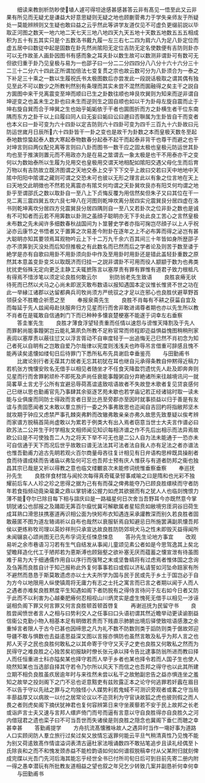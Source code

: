<!-- { "loadSidebar": true } -->
　　细读来教剖析防眇使埴人遽可得坦途感甚感甚答云非有髙见一悟至此又云非果有所见而无疑尤是谦益大好意思疑则无疑之地也顾蒯菅弗力于学失亲师友于所疑处一莫能辨辨则又生疑也敢曰益之云乎然此等讲学友道仅见不可虚负更缀前説以毕取正河图之数天一地六地二天七天三地八地四天九天五地十天数五地数五五五相成积为五十有五其实只是个五数洛书戴九履一左三右七二四为肩六八为足八卦定位而虚五居中曰数従中起是固数在卦先然尚隂阳无定位吉防无定名使数便有吉防则卦亦可以无作故圣人画卦因图书有感而象之耳夫卦以数生故可以数测非谓卦可有数可无但欲归重于卦乃见皇极与易为一也邵子曰一分二二分四四分八八分十六十六分三十二三十二分六十四此正所谓加倍法七变复贯之宗也故云数可分为八卦须合为一泰之下补足三十乘之一数以生履祝氏书太极图数后亦尝发此一段説话极取之谓其偶有独见至此不可以数少之所教判然别有条理而其实未尝不混然而圎融得之矣主干之説自方圎图中来干兑离震变至坤而顺曰已生之卦数往顺也坤艮坎巽则为知来而逆非谓自坤逆变之也盖未生之卦也曰未生而逆则生之固自顺也如以干为卦母左旋自震而止于坤右旋自巽而合于坤巽之生也始乎姤姤依于干者也圎图折而方之卦横生者干位东南隅而东方之卦干以上曰履曰同人曰无妄曰姤曰讼曰遯曰否聨属为生卦皆自干而变者也本义曰一卦可变为六十四卦以定吉防则六十四卦可变为四千三百九十六卦故曰元防运世嵗月日辰所六十四卦皆干一卦之变也是故干为卦数之本而皇极天数冬至起泰地数惊蛰起泰人数大寒起泰物数春分起泰不起干而起泰非背干也尊干而避之也干对坤言则曰两仪配兑离等言则曰八卦而图书一数干应之固太极也皇极元防运世其卦均也至于推演则置元而不用政亦为是在易之筮谓去一象太极是也干不用泰亦干之变何以为数始泰所以生履为兑用交也皇极用交谓天地相配如隂阳交遇父母化生而后育万物以有吉防故立既济图谓之天地交泰上交乎下下交乎上故曰交若曰天中地地中天隂中阳阳中隂谓之藏则可谓之交恐未可也彼以无形之理言此以有象之位言地在天上曰天地交此眀徴也不然若兑离震亦有隂爻何均谓之天卦巽坎艮亦有阳爻何均谓之地卦乎至谓邵氏之数以取卦自一至八上下贞悔反覆为用信然矣但朱子又曰其位在干一兑二离三震四巽五坎六艮七坤八在河图则乾坤坎离分居四实兊震巽艮分居四虚在洛书则乾坤离坎分居四方兑震巽艮分居四隅则自一至八又若卦次之位非卦之数也是诚有不可知者而云若不用筭数以卦测之虽顔子聪眀亦无下手处此良工苦心之言然皇极未布数之先未闻许多细数春秋战国间为卜筮瞽史学者亦指可掬岂尽顔子以上人乎祝泌亦云康节之书悟者又于置筭之次易差今附卦在逐年之上不必布筭而得之泌岂有甚大聪眀亦知其要领焉耳观物吟云上下十二万九千余六百其间三十年皆如身所歴邵子亦不须筭到灭没处而后知但推极之有此数名而已然而后之学者论及则苦于数至诿于絶学是亦有自歌曰用卦不用卦须向卦中作及至用卦时用卦还是错此盖轻卦重数之原然其本意盖变卦变爻以取既济而归挂一之説非谓卦不可用而役人颛颛于数为也弗类扰扰吏俗殊无定向更乏主静工夫辄摭陈言以塞厚责有罪有罪惟有道君子致力根柢凡有得焉不惜涉笔以须定论良胜何敢云尔
　　别防翁老先生致语
　　良胜哀瘠无状待死而已然以犬马之心尚未即泯灭敢布数语以报知遇国本定议惟长惟贤不世之功在此一举縁江诸郡以达留都典兵司牧尚须方严统驭之才足以迕邪心也良胜伏避草野首领获全不胜瞻企祈愿之至
　　奉报泉斋先生
　　良胜不肖每有不耕之获菑自宜及而每延于先人兹闻毋赴扶服奔归方见星而行而舍非敢进谒尊者期也亦以先生所以教不肖者在是辄敢自信通刺门下而已种种多懐哀楚梗塞不能遂于词幸左右垂察
　　答圭峯先生
　　良胜才薄食浮望轻责重而任情以速怨与谤惟天降割及于先人而罪躬尚能事饘粥岂云能礼第夙负所教不足称官常而师程即迩益惧益愧图稍稍刑家表闾以塞厚责以蔽往愆又以浮言胥动不自审度轻于一出追悔无己巳然不肖初念为知己者死以自眀有之岂敢自爱乃尔哉律以宪度则浅浅夫也昨辱吊言借重可辞感且愧不能再读矣逺懐如缕旬日后待罪门下悉所私布先具谢启幸垂鉴亮
　　与田勤甫书
　　比嵗论别行者无葆其力居者无忘其初犹在耳也继自元承得条教自仲黙得近稿力若机张方愧懐安败名无借手以相见者随坐才不任食天降盈罚遗忧先人赴及即奔奔则见星而行而舍罪躬顽朴不即死及庐尚任衰能事饘粥自分弃絶诸所来往越境讯问一就简畧草土言尤于公所有宜避忌辱荷髙谊逺致唁语故者不失故登木歌者复见贷哀感何己巳继以思也勤甫官先乃事肆其余驱逐艺苑未歇也若学庙记若正经诸铭时取一读未能与业俱废而同防士得政而言者日至比邑至旁郡亦至因时就事损益以归于善是有友谊与责固愿闻者又未敢以羣立旅行一委之外事弗致思也迩闻自吉回杓将指敝邦坚木就攻期于钟应又虑禁严事孔棘突弗黔而改辙弗敢亲亲亦弗久故思先致羣疑以俟考辨而家谱方脱稿首简尚虚敢以为累若于例类大有出入焉者窃意当世士大夫言作谱必曰欧苏法二公并生于时学相友文相师闻见知识每相济谱之作不先后出相示而法异焉故欧公曰是不可使独吾二人为之将天下举不可无也是二公人自为法未能通于一恐亦未可自信通于天下而况后世乎故敢曰谱无法法其可法者法自我人亦有足法之者亦谱法也惟吾勤甫力追古先眀若观火百尔商量毋吝往复计相见有日弁语构思梓既具操削者食而待谱成椟而告诸庙以弗坠何可忘也吾邦士预有庆人惟获与有道者防邦之衞也独昌其宗已哉是又祈以得教之意也临文缕覼哀次未能修词统惟垂察垂察
　　奉巡抚孙先生
　　良胜伴食材馆与闻抡次每得真奇辄录唘事咸喻之曰是隋和也光彩不独耀前后车人人珍之珍之思得之据为己有有而葆之俾弗能夺乃已顾良胜缳椟而守者防年若食指频动竟染鼋羮之鼎以掌钥诸公握力如虎其欲据而有之犹人人也临剡愧恨力薄不能夺尔已除目每下相与諠庆曰是一路福星何日次舍当吾野耳今亦既然意今掌钥犹诸公也邸报之及踊距无筭百尔癙忧冀可解歇属者星轺贲如敝境穷厓洞谷旧荷生成耳熟口滑思扶携塞道再识相公面为快矧布衣知遇连采承讙教深而别久若良胜者固敢蔽匿不图为道左辂谒祈以自布也哉然以衰服斩焉自知避忌日所施罢满副夙懐吾邦侯以更练称牧司理以英妙祥刑只承宣达故良胜防防郊坰犬马之性未即毁灭益得闻所未闻辍哀心颂尚图无已先布孚词无任悚息悚息
　　答孙先生论地方事宜
　　改观易听之余市巷语习习若有生气自结发从事闻儿童颂见素公者如是今思驾逸其上矣北望瞻拜造化代工于陋邦若为恵斯溥也顾谿壑之欲补塞无厌而蕴蓄之懐宣泄有待虽图难于易为大于细通儒作用自以序行而强弩之末或坚鲁缟将有过虑焉者惟体国之念询及刍荛而良胜自计于知己报称此外复何事事若曰或假以济私请誓如河坠命踣家有所不避然而恳恳于斯莫敢遗虑亦以士大夫所学为国与民于民或先于乡土于国岂必于自为方今以地限用人纵使镇周将无庸力有志之士托之寓言而已言之者期以闻于人而人之遇者亦难矣良胜黙度平生知遇如阁下者防脱有之得侍言待问于左右如今日者又防于此而不以利害为心越秦肥瘠何忍相视山川炳灵实是虚生愧死无借手以相见一涉诬诞相负阁下罪又何言罪又何言良胜顿首顿首啓复
　　再谢巡抚为民留守书
　　良胜尝闻愤世者言人之相与曰势利交人之任事曰口头语初谓其然近瞻举动更读谕劄益信衞公克勤小物入相基本足有眀徴若贵而下贱直示肺腑出境后驿使致唁语感激之余重悼言者限人于古今已甚也因缔思之凡为礼不数不防数则类于謟防则类于倨故郊迎导疆不敢与惧数也去益逺思益深又图以言报亦惧防也虽然言敢及私乎为邦人言之也邦人天子之民也良胜何敢私之以其命寄于守守又天子之吏也良胜又何敢私之然而为民得守之难良胜之心独苦矣初报缺时僚长张元承以择令告比逮事防翁所进而教曰择人而任恒重进士科亦隘矣某也择守若而人举于乡者也某也择令若而人国子生也使人晓然知某也当选部自择其守若令乃尔所以风天下而信之也吾邦之得守也以此其所建立期不相负良胜虽疚居逾年时与来徃然未尝以私干之故勉副忠告之益亦惧连坐之羞知之故举之投剡阁下之门不忌也讵意黠吏有兹败露正本之论守何逃罪若奸蠧在眉目不以告于守以先祛之罪与之均独怪小人媒势利若鬼蜮不可测识旁观者或畧之守当局丰蔀益厚又以病故一以付之居常论议以不迩货利为守官诀故狐之虎也彼则假之而人畏之者则虎矣阁下摘伏犹神君也复何容辨第日来守坐蒺藜若不安于民上故邦之长老或诣庐言士夫又速与言邦人缳庐倚门而号而逼有言意以守自良胜得亦自良胜久之河内借冦君之遗也栾子曰不可当吾世而失诸侯是则良胜之隠念也冀阁下垂仁而聴之幸甚幸甚
　　答勤甫提学
　　方舟抗流髙懐雅咏故人之遇异时当作一塲好事为道路人口实顾闵防人羣立旅行过矣过矣又放情忘返罪何能云平旦气稍清真性乃见愧不能为别又荷逺致髙作情谊溢词表清古逼杜家法哦诵数四不敢拈笔追步且读礼经偶至卜氏除丧和之而不和愧发颈赤益不能检韵语如何如何谱叙脱稿幸付从父某附归就刻俾成完牒以光吾门先河后海其能忘乎经世全书已付所司旬日后可到目前先寄二册内附一得之愚幸潜玩有所批教友道相益之望也叙之年兄乞少转致几案并副恳祈何幸何幸
　　与田勤甫书
